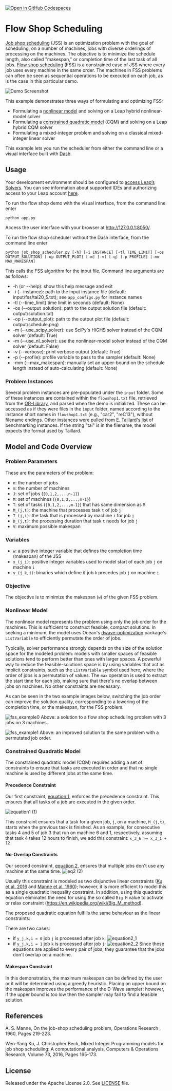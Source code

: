 [![Open in GitHub Codespaces](
  https://img.shields.io/badge/Open%20in%20GitHub%20Codespaces-333?logo=github)](
  https://codespaces.new/dwave-examples/flow-shop-scheduling?quickstart=1)

# Flow Shop Scheduling
[Job shop scheduling](https://en.wikipedia.org/wiki/Job-shop_scheduling) (JSS) is an optimization problem with the goal of scheduling, on a number of machines, jobs with diverse orderings of processing on the machines. The objective is to minimize the schedule length, also called "makespan," or completion time of the last task of all jobs. [Flow shop scheduling](https://en.wikipedia.org/wiki/Flow-shop_scheduling) (FSS) is a constrained case of JSS where every job uses every machine in the same order. The machines in FSS problems can often be seen as sequential operations to be executed on each job, as is the case in this particular demo.

![Demo Screenshot](_static/screenshot.png)

This example demonstrates three ways of formulating and optimizing FSS:

*    Formulating a
     [nonlinear model](https://docs.ocean.dwavesys.com/en/stable/concepts/nl_model.html)
     and solving on a Leap hybrid nonlinear-model solver
*    Formulating a
     [constrained quadratic model](https://docs.ocean.dwavesys.com/en/stable/concepts/cqm.html)
     (CQM) and solving on a Leap hybrid CQM solver
*    Formulating a mixed-integer problem and solving on a classical mixed-integer linear solver

This example lets you run the scheduler from either the command line or a visual interface built with [Dash](https://dash.plotly.com/).

## Usage
Your development environment should be configured to
[access Leap’s Solvers](https://docs.ocean.dwavesys.com/en/stable/overview/sapi.html).
You can see information about supported IDEs and authorizing access to your
Leap account [here](https://docs.dwavesys.com/docs/latest/doc_leap_dev_env.html).

To run the flow shop demo with the visual interface, from the command line enter

    python app.py

Access the user interface with your browser at http://127.0.0.1:8050/.

To run the flow shop scheduler without the Dash interface, from the command line enter

    python job_shop_scheduler.py [-h] [-i INSTANCE] [-tl TIME_LIMIT] [-os OUTPUT_SOLUTION] [-op OUTPUT_PLOT] [-m] [-v] [-q] [-p PROFILE] [-mm MAX_MAKESPAN]

This calls the FSS algorithm for the input file. Command line arguments are as follows:
- -h (or --help): show this help message and exit
- -i (--instance): path to the input instance file (default: input/fss/tai20_5.txt); see `app_configs.py` for instance names
- -tl (--time_limit) time limit in seconds (default: None)
- -os (--output_solution): path to the output solution file (default: output/solution.txt)
- -op (--output_plot): path to the output plot file (default: output/schedule.png)
- -m (--use_scipy_solver): use SciPy's HiGHS solver instead of the CQM solver (default: True)
- -m (--use_nl_solver): use the nonlinear-model solver instead of the CQM solver (default: False)
- -v (--verbose): print verbose output (default: True)
- -p (--profile): profile variable to pass to the sampler (default: None)
- -mm (--max_makespan): manually set an upper-bound on the schedule length instead of auto-calculating (default: None)

### Problem Instances

Several problem instances are pre-populated under the `input` folder. Some of these instances are contained within the `flowshop1.txt` file, retrieved from the [OR-Library], and parsed when the demo is initialized. These can be accessed as if they were files in the `input` folder, named according to the instance short names in `flowshop1.txt` (e.g., "car2", "reC13"), without filename endings. Other instances were pulled from [E. Taillard's list] of benchmarking instances. If the string "tai" is in the filename, the model expects the format used by Taillard.

## Model and Code Overview

### Problem Parameters

These are the parameters of the problem:

- `n`: the number of jobs
- `m`: the number of machines
- `J`: set of jobs (`{0,1,2,...,n-1}`)
- `M`: set of machines (`{0,1,2,...,m-1}`)
- `T`: set of tasks (`{0,1,2,...,m-1}`) that has same dimension as `M`
- `M_(j,t)`:  the machine that processes task `t` of job `j`
- `T_(j,i)`: the task that is processed by machine `i` for job `j`
- `D_(j,t)`:  the processing duration that task `t` needs for job `j`
- `V`:  maximum possible makespan

### Variables

- `w`: a positive integer variable that defines the completion time (makespan)
of the JSS
- `x_(j_i)`: positive integer variables used to model start of each job `j` on
  machine `i`
- `y_(j_k,i)`: binaries which define if job `k` precedes job `j` on machine `i`

### Objective

The objective is to minimize the makespan (`w`) of the given FSS problem.

### Nonlinear Model

The nonlinear model represents the problem using only the job order for the machines. This is 
sufficient to construct feasible, compact solutions. In seeking a minimum, the model uses Ocean's
[dwave-optimization](https://docs.ocean.dwavesys.com/en/stable/docs_optimization/sdk_index.html)
package's ``ListVariable`` to efficiently permutate the order of jobs.

Typically, solver performance strongly depends on the size of the solution space for the modeled
problem: models with smaller spaces of feasible solutions tend to perform better than ones with
larger spaces. A powerful way to reduce the feasible-solutions space is by using variables that act
as implicit constraints, such as the ``ListVariable`` symbol used here, where the order of jobs is a
permutation of values. The ``max`` operation is used to extract the start time for each job, making
sure that there's no overlap between jobs on machines. No other constraints are necessary.

As can be seen in the two example images below, switching the job order can improve the solution
quality, corresponding to a lowering of the completion time, or the makespan, for the FSS problem.

![fss_example0](_static/fss_example0.png)
Above: a solution to a flow shop scheduling problem with 3 jobs on 3 machines.

![fss_example1](_static/fss_example1.png)
Above: an improved solution to the same problem with a permutated job order.

### Constrained Quadratic Model
The constrained quadratic model (CQM) requires adding a set of constraints to ensure that tasks
are executed in order and that no single machine is used by different jobs at the same time.

#### Precedence Constraint

Our first constraint, [equation 1](#eq2), enforces the precedence constraint.
This ensures that all tasks of a job are executed in the given order.

![equation1](_static/eq1.png)          (1)

This constraint ensures that a task for a given job, `j`, on a machine, `M_(j,t)`,
starts when the previous task is finished. As an example, for consecutive
tasks 4 and 5 of job 3 that run on machine 6 and 1, respectively,
assuming that task 4 takes 12 hours to finish, we add this constraint:
`x_3_6 >= x_3_1 + 12`

#### No-Overlap Constraints
Our second constraint, [equation 2](#eq2), ensures that multiple jobs don't use any machine at the same time.
![eq2](_static/eq2.png)          (2)

Usually this constraint is modeled as two disjunctive linear constraints ([Ku et al. 2016](#Ku) and [Manne et al. 1960](#Manne)); however, it is more efficient to model this as a single quadratic inequality constraint. In addition, using this quadratic equation eliminates the need for using the so called `Big M` value to activate or relax constraint (https://en.wikipedia.org/wiki/Big_M_method).

The proposed quadratic equation fulfills the same behaviour as the linear constraints:

There are two cases:
- if `y_j,k,i = 0` job `j` is processed after job `k`:
  ![equation2_1](_static/eq2_1.png)
- if `y_j,k,i = 1` job `k` is processed after job `j`:
  ![equation2_2](_static/eq2_2.png)
  Since these equations are applied to every pair of jobs, they guarantee that the jobs don't overlap on a machine.

#### Makespan Constraint
In this demonstration, the maximum makespan can be defined by the user or it will be determined using a greedy heuristic. Placing an upper bound on the makespan improves the performance of the D-Wave sampler; however, if the upper bound is too low then the sampler may fail to find a feasible solution.


## References

<a id="Manne"></a>
A. S. Manne, On the job-shop scheduling problem, Operations Research , 1960,
Pages 219-223.

<a id="Ku"></a>
Wen-Yang Ku, J. Christopher Beck, Mixed Integer Programming models for job
shop scheduling: A computational analysis, Computers & Operations Research,
Volume 73, 2016, Pages 165-173.

## License

Released under the Apache License 2.0. See [LICENSE](LICENSE) file.

[E. Taillard's list]: http://mistic.heig-vd.ch/taillard/problemes.dir/ordonnancement.dir/ordonnancement.html
[OR-Library]: https://people.brunel.ac.uk/~mastjjb/jeb/orlib/flowshopinfo.html
